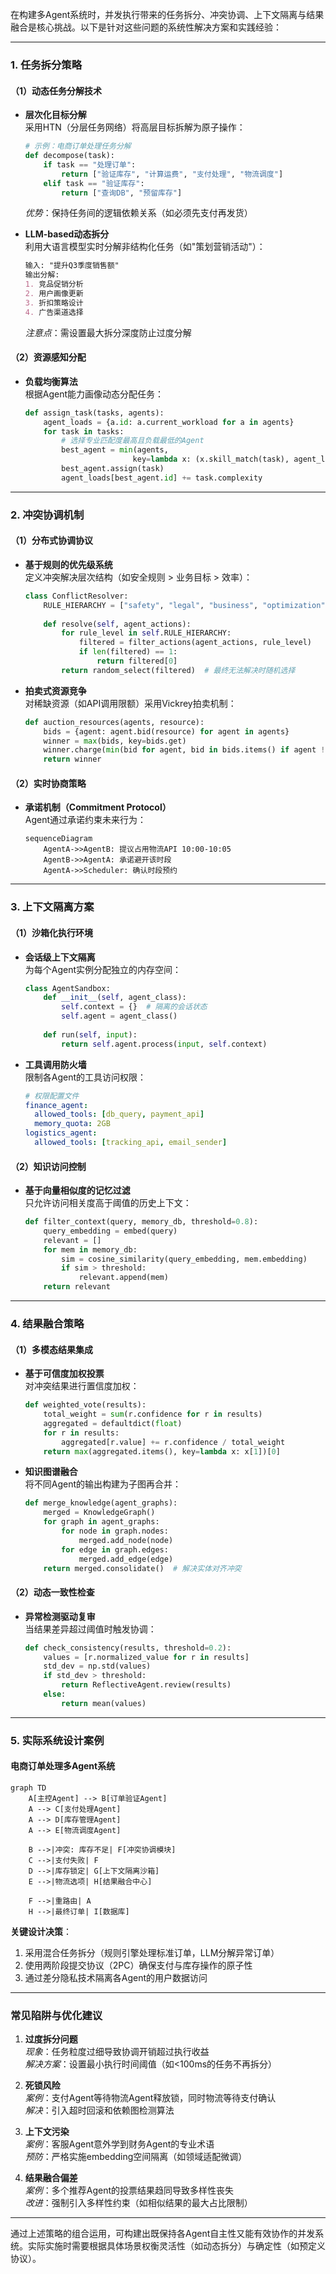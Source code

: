 在构建多Agent系统时，并发执行带来的任务拆分、冲突协调、上下文隔离与结果融合是核心挑战。以下是针对这些问题的系统性解决方案和实践经验：

---

### **1. 任务拆分策略**
#### （1）动态任务分解技术
- **层次化目标分解**  
  采用HTN（分层任务网络）将高层目标拆解为原子操作：  
  ```python
  # 示例：电商订单处理任务分解
  def decompose(task):
      if task == "处理订单":
          return ["验证库存", "计算运费", "支付处理", "物流调度"]
      elif task == "验证库存":
          return ["查询DB", "预留库存"]
  ```
  *优势*：保持任务间的逻辑依赖关系（如必须先支付再发货）

- **LLM-based动态拆分**  
  利用大语言模型实时分解非结构化任务（如"策划营销活动"）：  
  ```markdown
  输入: "提升Q3季度销售额"
  输出分解: 
  1. 竞品促销分析
  2. 用户画像更新
  3. 折扣策略设计
  4. 广告渠道选择
  ```
  *注意点*：需设置最大拆分深度防止过度分解

#### （2）资源感知分配
- **负载均衡算法**  
  根据Agent能力画像动态分配任务：  
  ```python
  def assign_task(tasks, agents):
      agent_loads = {a.id: a.current_workload for a in agents}
      for task in tasks:
          # 选择专业匹配度最高且负载最低的Agent
          best_agent = min(agents, 
                          key=lambda x: (x.skill_match(task), agent_loads[x.id]))
          best_agent.assign(task)
          agent_loads[best_agent.id] += task.complexity
  ```

---

### **2. 冲突协调机制**
#### （1）分布式协调协议
- **基于规则的优先级系统**  
  定义冲突解决层次结构（如安全规则 > 业务目标 > 效率）：  
  ```python
  class ConflictResolver:
      RULE_HIERARCHY = ["safety", "legal", "business", "optimization"]
      
      def resolve(self, agent_actions):
          for rule_level in self.RULE_HIERARCHY:
              filtered = filter_actions(agent_actions, rule_level)
              if len(filtered) == 1:
                  return filtered[0]
          return random_select(filtered)  # 最终无法解决时随机选择
  ```

- **拍卖式资源竞争**  
  对稀缺资源（如API调用限额）采用Vickrey拍卖机制：  
  ```python
  def auction_resources(agents, resource):
      bids = {agent: agent.bid(resource) for agent in agents}
      winner = max(bids, key=bids.get)
      winner.charge(min(bid for agent, bid in bids.items() if agent != winner))
      return winner
  ```

#### （2）实时协商策略
- **承诺机制（Commitment Protocol）**  
  Agent通过承诺约束未来行为：  
  ```mermaid
  sequenceDiagram
      AgentA->>AgentB: 提议占用物流API 10:00-10:05
      AgentB->>AgentA: 承诺避开该时段
      AgentA->>Scheduler: 确认时段预约
  ```

---

### **3. 上下文隔离方案**
#### （1）沙箱化执行环境
- **会话级上下文隔离**  
  为每个Agent实例分配独立的内存空间：  
  ```python
  class AgentSandbox:
      def __init__(self, agent_class):
          self.context = {}  # 隔离的会话状态
          self.agent = agent_class()
      
      def run(self, input):
          return self.agent.process(input, self.context)
  ```

- **工具调用防火墙**  
  限制各Agent的工具访问权限：  
  ```yaml
  # 权限配置文件
  finance_agent:
    allowed_tools: [db_query, payment_api]
    memory_quota: 2GB
  logistics_agent:
    allowed_tools: [tracking_api, email_sender]
  ```

#### （2）知识访问控制
- **基于向量相似度的记忆过滤**  
  只允许访问相关度高于阈值的历史上下文：  
  ```python
  def filter_context(query, memory_db, threshold=0.8):
      query_embedding = embed(query)
      relevant = []
      for mem in memory_db:
          sim = cosine_similarity(query_embedding, mem.embedding)
          if sim > threshold:
              relevant.append(mem)
      return relevant
  ```

---

### **4. 结果融合策略**
#### （1）多模态结果集成
- **基于可信度加权投票**  
  对冲突结果进行置信度加权：  
  ```python
  def weighted_vote(results):
      total_weight = sum(r.confidence for r in results)
      aggregated = defaultdict(float)
      for r in results:
          aggregated[r.value] += r.confidence / total_weight
      return max(aggregated.items(), key=lambda x: x[1])[0]
  ```

- **知识图谱融合**  
  将不同Agent的输出构建为子图再合并：  
  ```python
  def merge_knowledge(agent_graphs):
      merged = KnowledgeGraph()
      for graph in agent_graphs:
          for node in graph.nodes:
              merged.add_node(node)
          for edge in graph.edges:
              merged.add_edge(edge)
      return merged.consolidate()  # 解决实体对齐冲突
  ```

#### （2）动态一致性检查
- **异常检测驱动复审**  
  当结果差异超过阈值时触发协调：  
  ```python
  def check_consistency(results, threshold=0.2):
      values = [r.normalized_value for r in results]
      std_dev = np.std(values)
      if std_dev > threshold:
          return ReflectiveAgent.review(results)
      else:
          return mean(values)
  ```

---

### **5. 实际系统设计案例**
#### 电商订单处理多Agent系统
```mermaid
graph TD
    A[主控Agent] --> B[订单验证Agent]
    A --> C[支付处理Agent]
    A --> D[库存管理Agent]
    A --> E[物流调度Agent]
    
    B -->|冲突: 库存不足| F[冲突协调模块]
    C -->|支付失败| F
    D -->|库存锁定| G[上下文隔离沙箱]
    E -->|物流选项| H[结果融合中心]
    
    F -->|重路由| A
    H -->|最终订单| I[数据库]
```

**关键设计决策**：
1. 采用混合任务拆分（规则引擎处理标准订单，LLM分解异常订单）
2. 使用两阶段提交协议（2PC）确保支付与库存操作的原子性
3. 通过差分隐私技术隔离各Agent的用户数据访问

---

### **常见陷阱与优化建议**
1. **过度拆分问题**  
   *现象*：任务粒度过细导致协调开销超过执行收益  
   *解决方案*：设置最小执行时间阈值（如<100ms的任务不再拆分）

2. **死锁风险**  
   *案例*：支付Agent等待物流Agent释放锁，同时物流等待支付确认  
   *解决*：引入超时回滚和依赖图检测算法

3. **上下文污染**  
   *案例*：客服Agent意外学到财务Agent的专业术语  
   *预防*：严格实施embedding空间隔离（如领域适配微调）

4. **结果融合偏差**  
   *案例*：多个推荐Agent的投票结果趋同导致多样性丧失  
   *改进*：强制引入多样性约束（如相似结果的最大占比限制）

---

通过上述策略的组合运用，可构建出既保持各Agent自主性又能有效协作的并发系统。实际实施时需要根据具体场景权衡灵活性（如动态拆分）与确定性（如预定义协议）。

